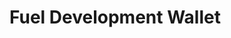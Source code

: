 <script setup>
  import { data } from '../../versions.data'
  const { version } = data
</script>

# Fuel Development Wallet
